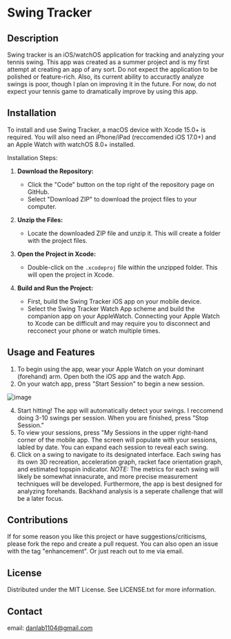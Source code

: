 # Swing Tracker

## Description

Swing tracker is an iOS/watchOS application for tracking and analyzing your tennis swing. This app was created as a summer project and is my first attempt at creating an app of any sort. Do not expect the application to be polished or feature-rich. Also,
its current ability to accuractly analyze swings is poor, though I plan on improving it in the future. For now, do not expect your tennis game to dramatically improve by using this app.

## Installation

To install and use Swing Tracker, a macOS device with Xcode 15.0+ is required. You will also need an iPhone/iPad (reccomended iOS 17.0+) and an Apple Watch with watchOS 8.0+ installed.

Installation Steps:

1. **Download the Repository:**
   - Click the "Code" button on the top right of the repository page on GitHub.
   - Select "Download ZIP" to download the project files to your computer.

2. **Unzip the Files:**
   - Locate the downloaded ZIP file and unzip it. This will create a folder with the project files.

3. **Open the Project in Xcode:**
   - Double-click on the `.xcodeproj` file within the unzipped folder. This will open the project in Xcode.

4. **Build and Run the Project:**
   - First, build the Swing Tracker iOS app on your mobile device.
   - Select the Swing Tracker Watch App scheme and build the companion app on your AppleWatch. Connecting your Apple Watch to Xcode can be difficult and may require you to disconnect and
   recconect your phone or watch multiple times.

## Usage and Features

1. To begin using the app, wear your Apple Watch on your dominant (forehand) arm. Open both the iOS app and the watch App.
2. On your watch app, press "Start Session" to begin a new session.

![image](https://github.com/user-attachments/assets/8dbeb963-7ed7-4835-b451-867827114b41) 

4. Start hitting! The app will automatically detect your swings. I reccomend doing 3-10 swings per session. When you are finished, press "Stop Session."
5. To view your sessions, press "My Sessions in the upper right-hand corner of the mobile app. The screen will populate with your sessions, labled by date. You can expand each session to reveal each swing.
6. Click on a swing to navigate to its designated interface. Each swing has its own 3D recreation, acceleration graph, racket face orientation graph, and estimated topspin indicator.
*NOTE:* The metrics for each swing will likely be somewhat innacurate, and more precise measurement
techniques will be developed. Furthermore, the app is best designed for analyzing forehands. Backhand analysis is a seperate challenge that will be a later focus.

## Contributions
If for some reason you like this project or have suggestions/criticisms, please fork the repo and create a pull request. You can also open an issue with the tag "enhancement". Or just reach out to me via email. 

## License
Distributed under the MIT License. See LICENSE.txt for more information. 

## Contact
email: danlab1104@gmail.com
